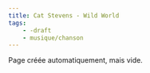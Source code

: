 ```yaml
---
title: Cat Stevens - Wild World
tags:
    - -draft
    - musique/chanson
---
```


Page créée automatiquement, mais vide.
